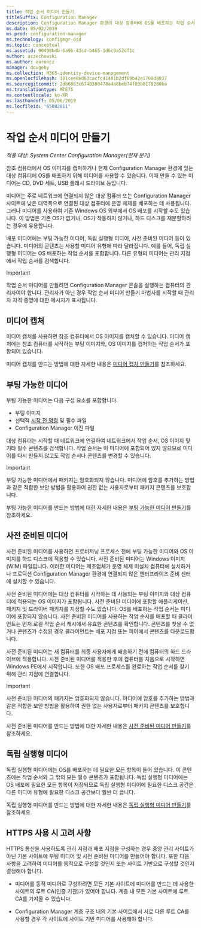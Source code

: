 ```yaml
---
title: 작업 순서 미디어 만들기
titleSuffix: Configuration Manager
description: Configuration Manager 환경의 대상 컴퓨터에 OS를 배포하는 작업 순서 미디어를 만듭니다.
ms.date: 05/02/2019
ms.prod: configuration-manager
ms.technology: configmgr-osd
ms.topic: conceptual
ms.assetid: 90498b4b-6a9b-43cd-b465-1d6c9a52df1c
author: aczechowski
ms.author: aaroncz
manager: dougeby
ms.collection: M365-identity-device-management
ms.openlocfilehash: 101cee8ed63cacfc41481b2df69b42e1760d8837
ms.sourcegitcommit: 2db6863c6740380478a4a8beb74f03b8178280ba
ms.translationtype: MTE75
ms.contentlocale: ko-KR
ms.lasthandoff: 05/06/2019
ms.locfileid: "65082811"
---
```

# <a name="create-task-sequence-media"></a>작업 순서 미디어 만들기

*적용 대상: System Center Configuration Manager(현재 분기)*

참조 컴퓨터에서 OS 이미지를 캡처하거나 현재 Configuration Manager 환경에 있는 대상 컴퓨터에 OS를 배포하기 위해 미디어를 사용할 수 있습니다. 이때 만들 수 있는 미디어는 CD, DVD 세트, USB 플래시 드라이브 등입니다.  

미디어는 주로 네트워크에 연결되지 않은 대상 컴퓨터 또는 Configuration Manager 사이트에 낮은 대역폭으로 연결된 대상 컴퓨터에 운영 체제를 배포하는 데 사용됩니다. 그러나 미디어를 사용하여 기존 Windows OS 외부에서 OS 배포를 시작할 수도 있습니다. 이 방법은 기존 OS가 없거나, OS가 작동하지 않거나, 하드 디스크를 재분할하려는 경우에 유용합니다.  

배포 미디어에는 부팅 가능한 미디어, 독립 실행형 미디어, 사전 준비된 미디어 등이 있습니다. 미디어의 콘텐츠는 사용할 미디어 유형에 따라 달라집니다. 예를 들어, 독립 실행형 미디어는 OS 배포하는 작업 순서를 포함합니다. 다른 유형의 미디어는 관리 지점에서 작업 순서를 검색합니다.  

> [!IMPORTANT]  
> 작업 순서 미디어를 만들려면 Configuration Manager 콘솔을 실행하는 컴퓨터의 관리자여야 합니다. 관리자가 아닌 경우 작업 순서 미디어 만들기 마법사를 시작할 때 관리자 자격 증명에 대한 메시지가 표시됩니다.  


## <a name="BKMK_PlanCaptureMedia"></a> 미디어 캡처

미디어 캡처를 사용하면 참조 컴퓨터에서 OS 이미지를 캡처할 수 있습니다. 미디어 캡처에는 참조 컴퓨터를 시작하는 부팅 이미지와, OS 이미지를 캡처하는 작업 순서가 포함되어 있습니다.

미디어 캡처를 만드는 방법에 대한 자세한 내용은 [미디어 캡처 만들기](/sccm/osd/deploy-use/create-capture-media)를 참조하세요.  


## <a name="BKMK_PlanBootableMedia"></a> 부팅 가능한 미디어

부팅 가능한 미디어는 다음 구성 요소를 포함합니다.

- 부팅 이미지
- 선택적 [시작 전 명령](/sccm/osd/understand/prestart-commands-for-task-sequence-media) 및 필수 파일
- Configuration Manager 이진 파일

대상 컴퓨터는 시작할 때 네트워크에 연결하여 네트워크에서 작업 순서, OS 이미지 및 기타 필수 콘텐츠를 검색합니다. 작업 순서는 이 미디어에 포함되어 있지 않으므로 미디어를 다시 만들지 않고도 작업 순서나 콘텐츠를 변경할 수 있습니다.  

> [!IMPORTANT]  
> 부팅 가능한 미디어에서 패키지는 암호화되지 않습니다. 미디어에 암호를 추가하는 방법과 같은 적합한 보안 방법을 활용하여 권한 없는 사용자로부터 패키지 콘텐츠를 보호합니다.  

부팅 가능한 미디어를 만드는 방법에 대한 자세한 내용은 [부팅 가능한 미디어 만들기](/sccm/osd/deploy-use/create-bootable-media)를 참조하세요.  


## <a name="BKMK_PlanPrestagedMedia"></a> 사전 준비된 미디어

사전 준비된 미디어를 사용하면 프로비저닝 프로세스 전에 부팅 가능한 미디어와 OS 이미지를 하드 디스크에 적용할 수 있습니다. 사전 준비된 미디어는 Windows 이미지(WIM) 파일입니다. 이러한 미디어는 제조업체가 운영 체제 미설치 컴퓨터에 설치하거나 프로덕션 Configuration Manager 환경에 연결되지 않은 엔터프라이즈 준비 센터에 설치할 수 있습니다.  

사전 준비된 미디어에는 대상 컴퓨터를 시작하는 데 사용되는 부팅 이미지와 대상 컴퓨터에 적용되는 OS 이미지가 포함됩니다. 사전 준비된 미디어에 포함할 애플리케이션, 패키지 및 드라이버 패키지를 지정할 수도 있습니다. OS를 배포하는 작업 순서는 미디어에 포함되지 않습니다. 사전 준비된 미디어를 사용하는 작업 순서를 배포할 때 클라이언트는 먼저 로컬 작업 순서 캐시에서 유효한 콘텐츠를 확인합니다. 콘텐츠를 찾을 수 없거나 콘텐츠가 수정된 경우 클라이언트는 배포 지점 또는 피어에서 콘텐츠를 다운로드합니다.  

사전 준비된 미디어는 새 컴퓨터를 최종 사용자에게 배송하기 전에 컴퓨터의 하드 드라이브에 적용합니다. 사전 준비된 미디어를 적용한 후에 컴퓨터를 처음으로 시작하면 Windows PE에서 시작합니다. 또한 OS 배포 프로세스를 완료하는 작업 순서를 찾기 위해 관리 지점에 연결합니다.  

> [!IMPORTANT]  
> 사전 준비된 미디어의 패키지는 암호화되지 않습니다. 미디어에 암호를 추가하는 방법과 같은 적합한 보안 방법을 활용하여 권한 없는 사용자로부터 패키지 콘텐츠를 보호합니다.  

사전 준비된 미디어를 만드는 방법에 대한 자세한 내용은 [사전 준비된 미디어 만들기](/sccm/osd/deploy-use/create-prestaged-media)를 참조하세요.  


## <a name="BKMK_PlanStandaloneMedia"></a> 독립 실행형 미디어

독립 실행형 미디어에는 OS를 배포하는 데 필요한 모든 항목이 들어 있습니다. 이 콘텐츠에는 작업 순서와 그 밖의 모든 필수 콘텐츠가 포함됩니다. 독립 실행형 미디어에는 OS 배포에 필요한 모든 항목이 저장되므로 독립 실행형 미디어에 필요한 디스크 공간은 다른 미디어 유형에 필요한 디스크 공간보다 훨씬 더 큽니다.  

독립 실행형 미디어를 만드는 방법에 대한 자세한 내용은 [독립 실행형 미디어 만들기](/sccm/osd/deploy-use/create-stand-alone-media)를 참조하세요.  


## <a name="considerations-when-using-https"></a>HTTPS 사용 시 고려 사항

HTTPS 통신을 사용하도록 관리 지점과 배포 지점을 구성하는 경우 중앙 관리 사이트가 아닌 기본 사이트에 부팅 미디어 및 사전 준비된 미디어를 만들어야 합니다. 또한 다음 사항을 고려하여 미디어를 동적으로 구성할 것인지 또는 사이트 기반으로 구성할 것인지 결정해야 합니다.  

- 미디어를 동적 미디어로 구성하려면 모든 기본 사이트에 미디어를 만드는 데 사용한 사이트의 루트 CA(인증 기관)가 있어야 합니다. 계층 내 모든 기본 사이트에 루트 CA를 가져올 수 있습니다.  

- Configuration Manager 계층 구조 내의 기본 사이트에서 서로 다른 루트 CA를 사용할 경우 각 사이트에 사이트 기반 미디어를 사용해야 합니다.  
